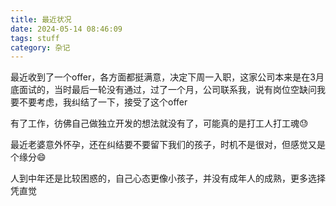 ```yaml
---
title: 最近状况
date: 2024-05-14 08:46:09
tags: stuff
category: 杂记
---
```


最近收到了一个offer，各方面都挺满意，决定下周一入职，这家公司本来是在3月底面试的，当时最后一轮没有通过，过了一个月，公司联系我，说有岗位空缺问我要不要考虑，我纠结了一下，接受了这个offer

有了工作，彷佛自己做独立开发的想法就没有了，可能真的是打工人打工魂😓

最近老婆意外怀孕，还在纠结要不要留下我们的孩子，时机不是很对，但感觉又是个缘分😄

人到中年还是比较困惑的，自己心态更像小孩子，并没有成年人的成熟，更多选择凭直觉

